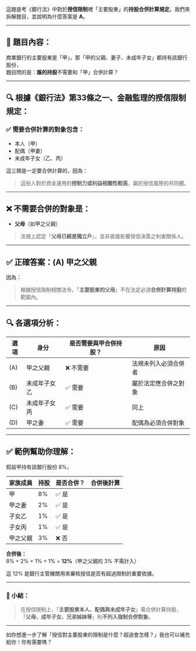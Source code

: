 這題是考《銀行法》中對於**授信限制**裡「主要股東」的**持股合併計算規定**。我們來拆解題目，並說明為什麼答案是 **A**。

---

## 📘 題目內容：
商業銀行的主要股東是「甲」，那「甲的父親、妻子、未成年子女」都持有該銀行股份，  
題目問的是：**誰的持股**不需要和「甲」合併計算？

---

## 🔍 根據《銀行法》第33條之一、金融監理的授信限制規定：

### ✅ **需要合併計算的對象**包含：

- 本人（甲）
- 配偶（甲妻）
- 未成年子女（乙、丙）

這三類是一定要合併計算的，因為：
> 這些人對於資金運用的**控制力或利益相關性較高**，屬於授信風險的共同體。

---

## ❌ 不需要合併的對象是：
- **父母**（如甲之父親）
> 法規上認定「**父母已經是獨立戶**」，並非直接影響授信決策之利害關係人。

---

## ✅ 正確答案：**(A) 甲之父親**

因為：
> 根據授信限制相關法令，「**主要股東的父母**」不在法定必須**合併計算持股**的範圍內。

---

## 🔍 各選項分析：

| 選項 | 身分             | 是否需要與甲合併持股？ | 原因                                         |
|------|------------------|--------------------------|----------------------------------------------|
| (A)  | 甲之父親         | ❌ 不需要                | 法規未列入必須合併者                         |
| (B)  | 未成年子女乙     | ✅ 需要                  | 屬於法定應合併之對象                         |
| (C)  | 未成年子女丙     | ✅ 需要                  | 同上                                         |
| (D)  | 甲之妻           | ✅ 需要                  | 配偶為必須合併對象                           |

---

## ✅ 範例幫助你理解：

假設甲持有該銀行股份 8%，

| 家族成員 | 持股 | 是否合併？ | 合併後計算 |
|----------|------|------------|------------|
| 甲        | 8%   | ✅ 是       |            |
| 甲之妻    | 2%   | ✅ 是       |            |
| 子女乙    | 1%   | ✅ 是       |            |
| 子女丙    | 1%   | ✅ 是       |            |
| 甲之父親  | 3%   | ❌ 否       |            |

**合併後：**  
8% + 2% + 1% + 1% = **12%**（甲之父親的 3% 不需計入）

這 12% 是銀行主管機關用來審核授信是否有超過限制的重要依據。

---

### 📌 小結：

> 在授信限制上，「**主要股東本人、配偶與未成年子女**」需合併計算持股，  
> 「**父母、成年子女、兄弟姊妹等**」則**不列入強制合併對象**。

---

如你想進一步了解「授信對主要股東的限制是什麼？超過會怎樣？」我也可以補充給你！你有需要嗎？